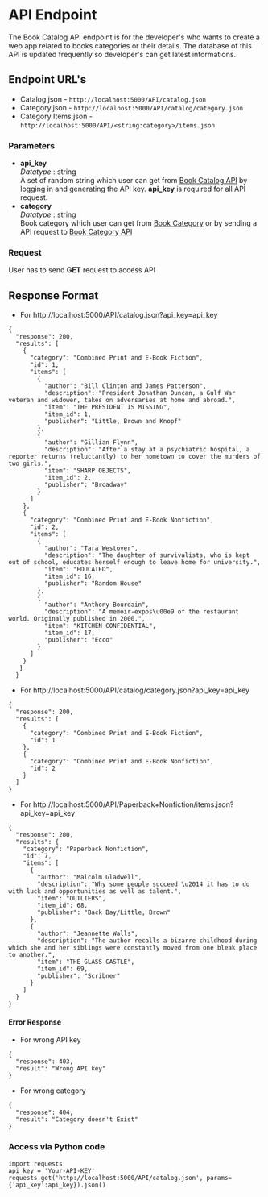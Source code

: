 # API Endpoint

The Book Catalog API endpoint is for the developer's who wants to create a web app related to books categories or their details. The database of this API is updated frequently so developer's can get latest informations.


## Endpoint URL's
* Catalog.json - ```http://localhost:5000/API/catalog.json```
* Category.json - ```http://localhost:5000/API/catalog/category.json```
* Category Items.json - ```http://localhost:5000/API/<string:category>/items.json```

### Parameters
* **api_key** <br>
*Datatype* : string<br>
A set of random string which user can get from [Book Catalog API](http://localhost:5000/API) by logging in and generating the API key. **api_key** is required for all API request.
*  **category**<br>
*Datatype* : string<br>
Book category which user can get from [Book Category](http://localhost:5000/) or by sending a API request to [Book Category API](http://localhost:5000/API/catalog/category.json)

### Request
User has to send **GET** request to access API

## Response Format
* For http://localhost:5000/API/catalog.json?api_key=api_key

```
{
  "response": 200,
  "results": [
    {
      "category": "Combined Print and E-Book Fiction",
      "id": 1,
      "items": [
        {
          "author": "Bill Clinton and James Patterson",
          "description": "President Jonathan Duncan, a Gulf War veteran and widower, takes on adversaries at home and abroad.",
          "item": "THE PRESIDENT IS MISSING",
          "item_id": 1,
          "publisher": "Little, Brown and Knopf"
        },
        {
          "author": "Gillian Flynn",
          "description": "After a stay at a psychiatric hospital, a reporter returns (reluctantly) to her hometown to cover the murders of two girls.",
          "item": "SHARP OBJECTS",
          "item_id": 2,
          "publisher": "Broadway"
        }
      ]
    },
    {
      "category": "Combined Print and E-Book Nonfiction",
      "id": 2,
      "items": [
        {
          "author": "Tara Westover",
          "description": "The daughter of survivalists, who is kept out of school, educates herself enough to leave home for university.",
          "item": "EDUCATED",
          "item_id": 16,
          "publisher": "Random House"
        },
        {
          "author": "Anthony Bourdain",
          "description": "A memoir-expos\u00e9 of the restaurant world. Originally published in 2000.",
          "item": "KITCHEN CONFIDENTIAL",
          "item_id": 17,
          "publisher": "Ecco"
        }
      ]
    }
   ]
  }

```

* For http://localhost:5000/API/catalog/category.json?api_key=api_key

```
{
  "response": 200,
  "results": [
    {
      "category": "Combined Print and E-Book Fiction",
      "id": 1
    },
    {
      "category": "Combined Print and E-Book Nonfiction",
      "id": 2
    }
  ]
}
```

* For http://localhost:5000/API/Paperback+Nonfiction/items.json?api_key=api_key

```
{
  "response": 200,
  "results": {
    "category": "Paperback Nonfiction",
    "id": 7,
    "items": [
      {
        "author": "Malcolm Gladwell",
        "description": "Why some people succeed \u2014 it has to do with luck and opportunities as well as talent.",
        "item": "OUTLIERS",
        "item_id": 68,
        "publisher": "Back Bay/Little, Brown"
      },
      {
        "author": "Jeannette Walls",
        "description": "The author recalls a bizarre childhood during which she and her siblings were constantly moved from one bleak place to another.",
        "item": "THE GLASS CASTLE",
        "item_id": 69,
        "publisher": "Scribner"
      }
    ]
  }
}
```

#### Error Response
* For wrong API key

```
{
  "response": 403,
  "result": "Wrong API key"
}
```
* For wrong category

```
{
  "response": 404,
  "result": "Category doesn't Exist"
}
```


### Access via Python code

```
import requests
api_key = 'Your-API-KEY'
requests.get('http://localhost:5000/API/catalog.json', params={'api_key':api_key}).json()
```
